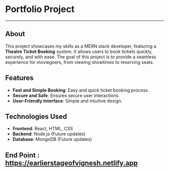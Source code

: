 # Portfolio Project 
---

## About

This project showcases my skills as a MERN stack developer, featuring a **Theatre Ticket Booking** system. It allows users to book tickets quickly, securely, and with ease. The goal of this project is to provide a seamless experience for moviegoers, from viewing showtimes to reserving seats.

## Features

- **Fast and Simple Booking**: Easy and quick ticket booking process.
- **Secure and Safe**: Ensures secure user interactions.
- **User-Friendly Interface**: Simple and intuitive design.

## Technologies Used

- **Frontend**: React, HTML, CSS
- **Backend**: Node.js (Future updates)
- **Database**: MongoDB (Future updates)

## End Point : https://earlierstageofvignesh.netlify.app
